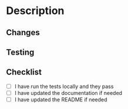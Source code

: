 # Description
<!-- Describe the changes made in this pull request -->

## Changes
<!-- List the changes made in this pull request -->

## Testing
<!-- Describe the testing done for this pull request -->


## Checklist
<!-- List the checklist for this pull request -->

- [ ] I have run the tests locally and they pass
- [ ] I have updated the documentation if needed
- [ ] I have updated the README if needed